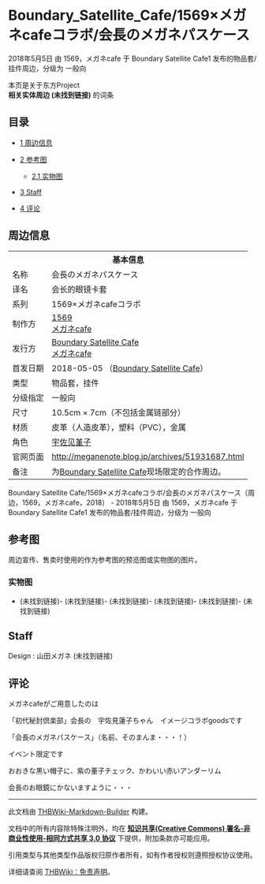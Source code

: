 # Boundary_Satellite_Cafe/1569×メガネcafeコラボ/会長のメガネパスケース

<!-- source html: G:\repos\THBWiki-Markdown-Builder\THBWikiMarkdown\Temp\main\2\2a\ns0%3ABoundary_Satellite_Cafe%2F1569%C3%97%E3%83%A1%E3%82%AC%E3%83%8Dcafe%E3%82%B3%E3%83%A9%E3%83%9C%2F%E4%BC%9A%E9%95%B7%E3%81%AE%E3%83%A1%E3%82%AC%E3%83%8D%E3%83%91%E3%82%B9%E3%82%B1%E3%83%BC%E3%82%B9.html -->

2018年5月5日 由 1569，メガネcafe 于 Boundary Satellite Cafe1 发布的物品套/挂件周边，分级为 一般向

本页是关于东方Project  
 **相关实体周边 (未找到链接)** 的词条
## 目录

- [1 周边信息](#周边信息)
- [2 参考图](#参考图)

  - [2.1 实物图](#实物图)



- [3 Staff](#Staff)
- [4 评论](#评论)




## 周边信息

<table><tbody><tr><th colspan="2">基本信息</th></tr><tr><td class="label">名称</td><td> 会長のメガネパスケース </td></tr><tr><td class="label">译名</td><td> 会长的眼镜卡套 </td></tr><tr><td class="label">系列</td><td> 1569×メガネcafeコラボ </td></tr><tr><td class="label">制作方</td><td><a href="./1569.md" title="1569">1569</a><br><a href="./メガネcafe.md" title="メガネcafe">メガネcafe</a></td></tr><tr><td class="label">发行方</td><td><a href="./Boundary_Satellite_Cafe.md" title="Boundary Satellite Cafe">Boundary Satellite Cafe</a><br><a href="./メガネcafe.md" title="メガネcafe">メガネcafe</a></td></tr><tr><td class="label">首发日期</td><td>2018-05-05&#160;（<a href="/展会作品列表?e=Boundary+Satellite+Cafe%231">Boundary Satellite Cafe</a>）</td></tr><tr><td class="label">类型</td><td>物品套，挂件</td></tr><tr><td class="label">分级指定</td><td>一般向</td></tr><tr><td class="label">尺寸</td><td>10.5cm × 7cm（不包括金属链部分）</td></tr><tr><td class="label">材质</td><td>皮革（人造皮革），塑料（PVC），金属</td></tr><tr><td class="label">角色</td><td><a href="./宇佐见堇子.md" title="宇佐见堇子">宇佐见堇子</a></td></tr>
<tr><td class="label">官网页面</td><td><a rel="nofollow" class="external free" href="http://meganenote.blog.jp/archives/51931687.html">http://meganenote.blog.jp/archives/51931687.html</a></td></tr><tr><td class="label">备注</td><td>为<a href="/Boundary_Satellite_Cafe#1" title="Boundary Satellite Cafe">Boundary Satellite Cafe</a>现场限定的合作周边。</td></tr></tbody></table>

Boundary Satellite Cafe/1569×メガネcafeコラボ/会長のメガネパスケース（周边，1569，メガネcafe，2018） - 2018年5月5日 由 1569，メガネcafe 于 Boundary Satellite Cafe1 发布的物品套/挂件周边，分级为 一般向
## 参考图
  
周边宣传、售卖时使用的作为参考图的预览图或实物图的图片。
  

### 实物图
-  (未找到链接)-  (未找到链接)-  (未找到链接)-  (未找到链接)-  (未找到链接)-  (未找到链接)

## Staff
Design
: 山田メガネ (未找到链接)

## 评论

  
メガネcafeがご用意したのは  

「初代秘封倶楽部」会長の　宇佐見蓮子ちゃん　イメージコラボgoodsです  

  

「会長のメガネパスケース」（名前、そのまんま・・・！）  

  

イベント限定です  

  

  

  

おおきな黒い帽子に、紫の董子チェック、かわいい赤いアンダーリム  

  

会長のお眼鏡にかないますように・・・
  






---

此文档由 [THBWiki-Markdown-Builder](https://github.com/Delsin-Yu/THBWiki-Markdown-Builder) 构建。

文档中的所有内容除特殊注明外，均在 [**知识共享(Creative Commons) 署名-非商业性使用-相同方式共享 3.0 协议**](https://creativecommons.org/licenses/by-sa/3.0/deed.zh-hans) 下提供，附加条款亦可能应用。

引用类型与其他类型作品版权归原作者所有，如有作者授权则遵照授权协议使用。

详细请查阅 [THBWiki：免责声明](https://thbwiki.cc/THBWiki:%E5%85%8D%E8%B4%A3%E5%A3%B0%E6%98%8E)。


